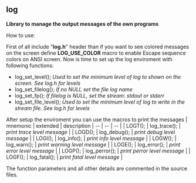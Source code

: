 ## **log**

**Library to manage the output messages of the own programs**

How to use:

First of all include "**log.h**" header than if you want to see colored messages on the screen define **LOG_USE_COLOR** macro to enable Escape sequence colors on ANSI screen.
Now is time to set up the log enviroment with following functions:

 - log_set_level(); *Used to set the minimum level of log to shown on the screen. See log.h for levels*
 - log_set_filelog(); *If no NULL set the file log name*
 - log_set_fp(); *If filelog is NULL, set the stream: stdout or stderr*
 - log_set_file_level(); *Used to set the minimum level of log to write in the stream file. See log.h for levels*

After setup the enviroment you can use the macros to print the messages
| mnemonic | extended | description
| -- | -- | -- |
| LOGT(); | log_trace(); | *print trace level message* |
| LOGD(); | log_debug(); | *print debug level message* |
| LOGI(); | log_info(); | *print info level message* |
| LOGW(); | log_warn(); | *print warning level message* |
| LOGE(); | log_error(); | *print error level message* |
| LOGP(); | log_perror(); | *print perror level message* |
| LOGF(); | log_fatal(); | *print fatal level message* |

The function parameters and all other details are commented in the source files.
